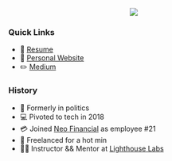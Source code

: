 <p align="center" width="100%">
   <img src="https://user-images.githubusercontent.com/38962736/180025690-ee836b18-7204-43de-adaf-079067f85631.gif" />
</p>

### Quick Links
 - :page_with_curl:	[Resume](https://github.com/connkat/Resume/blob/master/KConnolly2022.pdf) 
 - :floppy_disk:	[Personal Website](http://connkat.com)
 - :pencil2:	[Medium](https://medium.com/@connkat)

### History 
 - :crown:	Formerly in politics
 - :computer: Pivoted to tech in 2018
 - :credit_card:	 Joined [Neo Financial](http://neofinancial.com) as employee #21
 - :money_with_wings:	Freelanced for a hot min
 - :woman_teacher:	Instructor && Mentor at [Lighthouse Labs](http://lighthouselabs.ca)


